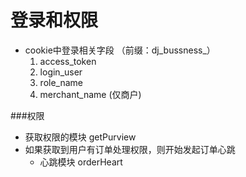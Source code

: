# 登录和权限

  * cookie中登录相关字段 （前缀：dj\_bussness\_）
    1. access_token
    2. login_user
    3. role_name
    4. merchant_name (仅商户)

###权限
  * 获取权限的模块 getPurview
  * 如果获取到用户有订单处理权限，则开始发起订单心跳
    * 心跳模块 orderHeart

